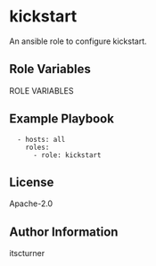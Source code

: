 kickstart
=========

An ansible role to configure kickstart.

Role Variables
--------------

ROLE VARIABLES

Example Playbook
----------------
```
  - hosts: all
    roles:
      - role: kickstart
```

License
-------

Apache-2.0

Author Information
------------------

itscturner
